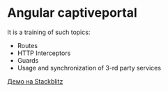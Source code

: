 # Angular captiveportal

It is a training of such topics:
- Routes
- HTTP Interceptors
- Guards
- Usage and synchronization of 3-rd party services

[Демо на Stackblitz](https://stackblitz.com/edit/angular-captiveportal)
